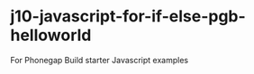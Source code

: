 j10-javascript-for-if-else-pgb-helloworld
=========================================

For Phonegap Build starter Javascript examples
